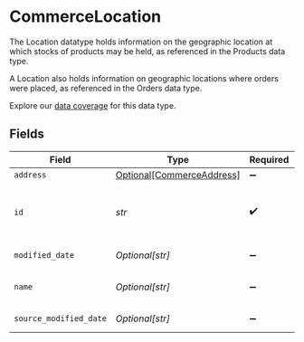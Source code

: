 # CommerceLocation

The Location datatype holds information on the geographic location at which stocks of products may be held, as referenced in the Products data type.

A Location also holds information on geographic locations where orders were placed, as referenced in the Orders data type.

Explore our [data coverage](https://knowledge.codat.io/supported-features/commerce?view=tab-by-data-type&dataType=commerce-locations) for this data type.


## Fields

| Field                                                               | Type                                                                | Required                                                            | Description                                                         | Example                                                             |
| ------------------------------------------------------------------- | ------------------------------------------------------------------- | ------------------------------------------------------------------- | ------------------------------------------------------------------- | ------------------------------------------------------------------- |
| `address`                                                           | [Optional[CommerceAddress]](../../models/shared/commerceaddress.md) | :heavy_minus_sign:                                                  | N/A                                                                 |                                                                     |
| `id`                                                                | *str*                                                               | :heavy_check_mark:                                                  | A unique, persistent identifier for this record                     | 13d946f0-c5d5-42bc-b092-97ece17923ab                                |
| `modified_date`                                                     | *Optional[str]*                                                     | :heavy_minus_sign:                                                  | N/A                                                                 | 2022-10-23T00:00:00.000Z                                            |
| `name`                                                              | *Optional[str]*                                                     | :heavy_minus_sign:                                                  | Name of this location                                               |                                                                     |
| `source_modified_date`                                              | *Optional[str]*                                                     | :heavy_minus_sign:                                                  | N/A                                                                 | 2022-10-23T00:00:00.000Z                                            |